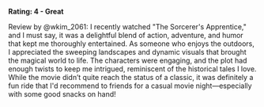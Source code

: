 **Rating: 4 - Great**

Review by @wkim_2061: I recently watched "The Sorcerer's Apprentice," and I must say, it was a delightful blend of action, adventure, and humor that kept me thoroughly entertained. As someone who enjoys the outdoors, I appreciated the sweeping landscapes and dynamic visuals that brought the magical world to life. The characters were engaging, and the plot had enough twists to keep me intrigued, reminiscent of the historical tales I love. While the movie didn’t quite reach the status of a classic, it was definitely a fun ride that I'd recommend to friends for a casual movie night—especially with some good snacks on hand!